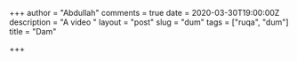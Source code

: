 +++
author = "Abdullah"
comments = true
date = 2020-03-30T19:00:00Z
description = "A video "
layout = "post"
slug = "dum"
tags = ["ruqa", "dum"]
title = "Dam"

+++
